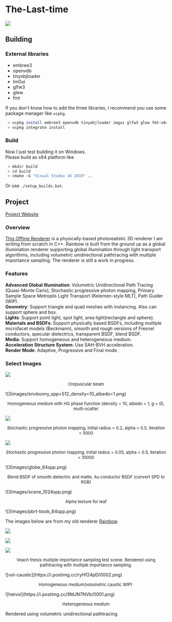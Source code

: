 # The-Last-time

![](images/cover.png)

## Building

### External libraries
- embree3
- openvdb
- tinyobjloader
- ImGui
- glfw3
- glew
- fmt

If you don't know how to add the three libraries, I recommend you use some package manager like `vcpkg`.  
```bash
 > vcpkg install embree3 openvdb tinyobjloader imgui glfw3 glew fmt:x64-windows  
 > vcpkg integrate install 
```
### Build
Now I just test building it on Windows.   
Please build as x64 platform like
```bash
 > mkdir build
 > cd build
 > cmake -G "Visual Studio 16 2019" ..
```
Or use `./setup_builds.bat`. 

## Project
[Project Website](https://slongle.github.io/projects/The-Last-Time)

### Overview
[This Offline Renderer](https://github.com/slongle/The-Last-time) is a physically-based photorealistic 3D renderer I am writing from scratch in C++. Rainbow is built from the ground up as a global illumination renderer supporting global illumination through light transport algorithms, including volumetric unidirectional pathtracing with multiple importance sampling. The renderer is still a work in progress.  

### Features
**Advanced Global Illumination**: Volumetric Unidirectional Path Tracing (Quasi-Monte Carlo), Stochastic progressive photon mapping, Primary Sample Space Metroplis Light Transport (Kelemen-style MLT), Path Guider (WIP).    
**Geometry**: Support triangle and quad meshes with instancing. Also can support sphere and box.  
**Lights**: Support point light, spot light, area light(rectangle and sphere).  
**Materials and BSDFs**: Support physically based BSDFs, including multiple microfacet models (Beckmann), smooth and rough versions of Fresnel conductors, specular dielectrics, transparent BSDF, blend BSDF.   
**Media**: Support homogeneous and heterogeneous medium.  
**Acceleration Structure System**: Use SAH-BVH acceleration.  
**Render Mode**: Adaptive, Progressive and Final mode.  

### Select Images

![](images/glory_4096spp.png)

<p><center><font size="2">Crepuscular beam</font></center></p>
![](images/envbunny_spp=512_density=10_albedo=1.png)

<p><center><font size="2">Homogeneous medium with HG phase function (density = 10, albedo = 1, g = 0), multi-scatter</font></center></p>


![](images/scene_SPPM_5000.png)

<p><center><font size="2">Stochastic progressive photon mapping, initial radius = 0.2, alpha = 0.5, iteration = 5000</font></center></p>


![](images/torus_SPPM_10k.png)

<p><center><font size="2">Stochastic progressive photon mapping, initial radius = 0.05, alpha = 0.5, iteration = 10000</font></center></p>
![](images/globe_64spp.png)

<p><center><font size="2">Blend BSDF of smooth dielectric and matte, Au conductor BSDF (convert SPD to RGB)</font></center></p>
![](images/scene_1024spp.png)

<p><center><font size="2">Alpha texture for leaf</font></center></p>
![](images/pbrt-book_64spp.png)

The images below are from my old renderer [Rainbow](https://github.com/slongle/Rainbow).

![](images/cornell-box-heat.jpg)

![](images/cornell-box-sphere-heat.png)

![](images/veach-mis-heat.jpg)

<p><center><font size="2">Veach thesis multiple importance sampling test scene. Rendered using pathtracing with multiple importance sampling.</font></center></p>
![vol-caustic](https://i.postimg.cc/ryHf24pD/0002.png)
<p><center><font size="2">Homogeneous medium(volumetric caustic WIP)  </font></center></p>  
![hetvol](https://i.postimg.cc/9MJN7NVb/0001.png)
<p><center><font size="2">Heterogeneous medium </font></center></p>
Rendered using volumetric unidirectional pathtracing.
